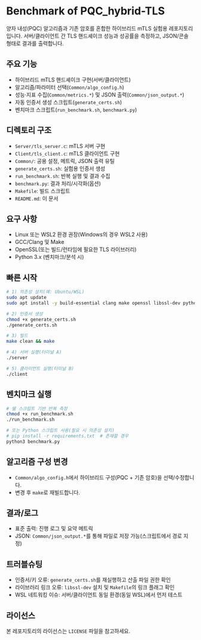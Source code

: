 # Benchmark of PQC_hybrid-TLS

양자 내성(PQC) 알고리즘과 기존 암호를 혼합한 하이브리드 mTLS 실험용 레포지토리입니다. 서버/클라이언트 간 TLS 핸드셰이크 성능과 성공률을 측정하고, JSON/콘솔 형태로 결과를 출력합니다.

## 주요 기능
- 하이브리드 mTLS 핸드셰이크 구현(서버/클라이언트)
- 알고리즘/파라미터 선택(`Common/algo_config.h`)
- 성능·지표 수집(`Common/metrics.*`) 및 JSON 출력(`Common/json_output.*`)
- 자동 인증서 생성 스크립트(`generate_certs.sh`)
- 벤치마크 스크립트(`run_benchmark.sh`, `benchmark.py`)

## 디렉토리 구조
- `Server/tls_server.c`: mTLS 서버 구현
- `Client/tls_client.c`: mTLS 클라이언트 구현
- `Common/`: 공용 설정, 메트릭, JSON 출력 유틸
- `generate_certs.sh`: 실험용 인증서 생성
- `run_benchmark.sh`: 반복 실행 및 결과 수집
- `benchmark.py`: 결과 처리/시각화(옵션)
- `Makefile`: 빌드 스크립트
- `README.md`: 이 문서

## 요구 사항
- Linux 또는 WSL2 환경 권장(Windows의 경우 WSL2 사용)
- GCC/Clang 및 Make
- OpenSSL(또는 빌드/런타임에 필요한 TLS 라이브러리)
- Python 3.x (벤치마크/분석 시)

## 빠른 시작
```bash
# 1) 의존성 설치(예: Ubuntu/WSL)
sudo apt update
sudo apt install -y build-essential clang make openssl libssl-dev python3 python3-pip

# 2) 인증서 생성
chmod +x generate_certs.sh
./generate_certs.sh

# 3) 빌드
make clean && make

# 4) 서버 실행(터미널 A)
./server

# 5) 클라이언트 실행(터미널 B)
./client
```

## 벤치마크 실행
```bash
# 쉘 스크립트 기반 반복 측정
chmod +x run_benchmark.sh
./run_benchmark.sh

# 또는 Python 스크립트 사용(필요 시 의존성 설치)
# pip install -r requirements.txt  # 존재할 경우
python3 benchmark.py
```

## 알고리즘 구성 변경
- `Common/algo_config.h`에서 하이브리드 구성(PQC + 기존 암호)을 선택/수정합니다.
- 변경 후 `make`로 재빌드합니다.

## 결과/로그
- 표준 출력: 진행 로그 및 요약 메트릭
- JSON: `Common/json_output.*`를 통해 파일로 저장 가능(스크립트에서 경로 지정)

## 트러블슈팅
- 인증서/키 오류: `generate_certs.sh`를 재실행하고 산출 파일 권한 확인
- 라이브러리 링크 오류: `libssl-dev` 설치 및 `Makefile`의 링크 플래그 확인
- WSL 네트워킹 이슈: 서버/클라이언트 동일 환경(동일 WSL)에서 먼저 테스트

## 라이선스
본 레포지토리의 라이선스는 `LICENSE` 파일을 참고하세요.
